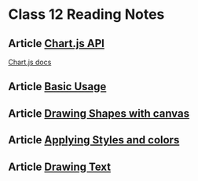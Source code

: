 # Class 12 Reading Notes

## Article [Chart.js API](https://www.webdesignerdepot.com/2013/11/easily-create-stunning-animated-charts-with-chart-js/)

[Chart.js docs](https://www.chartjs.org/docs/latest/)

## Article [Basic Usage](https://developer.mozilla.org/en-US/docs/Web/API/Canvas_API/Tutorial/Basic_usage)

## Article [Drawing Shapes with canvas](https://developer.mozilla.org/en-US/docs/Web/API/Canvas_API/Tutorial/Drawing_shapes)

## Article [Applying Styles and colors](https://developer.mozilla.org/en-US/docs/Web/API/Canvas_API/Tutorial/Applying_styles_and_colors)

## Article [Drawing Text](https://developer.mozilla.org/en-US/docs/Web/API/Canvas_API/Tutorial/Drawing_text)

